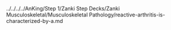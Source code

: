 ../../../../AnKing/Step 1/Zanki Step Decks/Zanki Musculoskeletal/Musculoskeletal Pathology/reactive-arthritis-is-characterized-by-a.md